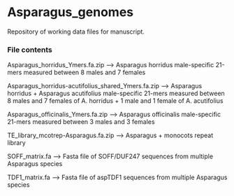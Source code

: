 # Asparagus_genomes

Repository of working data files for manuscript.

### File contents
Asparagus_horridus_Ymers.fa.zip --> Asparagus horridus male-specific 21-mers measured between 8 males and 7 females

Asparagus_horridus-acutifolius_shared_Ymers.fa.zip --> Asparagus horridus + Asparagus acutifolius male-specific 21-mers measured between 8 males and 7 females of A. horridus + 1 male and 1 female of A. acutifolius

Asparagus_officinalis_Ymers.fa.zip --> Asparagus officinalis male-specific 21-mers measured between 3 males and 3 females

TE_library_mcotrep-Asparagus.fa.zip --> Asparagus + monocots repeat library

SOFF_matrix.fa --> Fasta file of SOFF/DUF247 sequences from multiple Asparagus species

TDF1_matrix.fa --> Fasta file of aspTDF1 sequences from multiple Asparagus species
